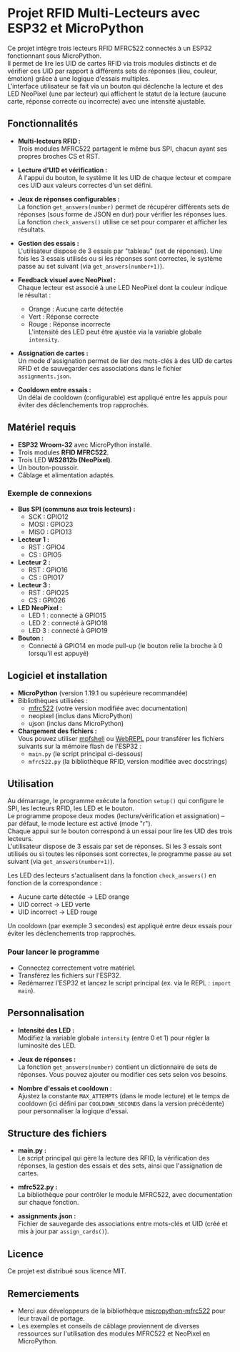 # Projet RFID Multi-Lecteurs avec ESP32 et MicroPython

Ce projet intègre trois lecteurs RFID MFRC522 connectés à un ESP32 fonctionnant sous MicroPython.  
Il permet de lire les UID de cartes RFID via trois modules distincts et de vérifier ces UID par rapport à différents sets de réponses (lieu, couleur, émotion) grâce à une logique d'essais multiples.  
L'interface utilisateur se fait via un bouton qui déclenche la lecture et des LED NeoPixel (une par lecteur) qui affichent le statut de la lecture (aucune carte, réponse correcte ou incorrecte) avec une intensité ajustable.

## Fonctionnalités

- **Multi-lecteurs RFID :**  
  Trois modules MFRC522 partagent le même bus SPI, chacun ayant ses propres broches CS et RST.

- **Lecture d'UID et vérification :**  
  À l'appui du bouton, le système lit les UID de chaque lecteur et compare ces UID aux valeurs correctes d'un set défini.

- **Jeux de réponses configurables :**  
  La fonction `get_answers(number)` permet de récupérer différents sets de réponses (sous forme de JSON en dur) pour vérifier les réponses lues.  
  La fonction `check_answers()` utilise ce set pour comparer et afficher les résultats.

- **Gestion des essais :**  
  L'utilisateur dispose de 3 essais par "tableau" (set de réponses). Une fois les 3 essais utilisés ou si les réponses sont correctes, le système passe au set suivant (via `get_answers(number+1)`).

- **Feedback visuel avec NeoPixel :**  
  Chaque lecteur est associé à une LED NeoPixel dont la couleur indique le résultat :  
  - Orange : Aucune carte détectée  
  - Vert : Réponse correcte  
  - Rouge : Réponse incorrecte  
  L'intensité des LED peut être ajustée via la variable globale `intensity`.

- **Assignation de cartes :**  
  Un mode d'assignation permet de lier des mots-clés à des UID de cartes RFID et de sauvegarder ces associations dans le fichier `assignments.json`.

- **Cooldown entre essais :**  
  Un délai de cooldown (configurable) est appliqué entre les appuis pour éviter des déclenchements trop rapprochés.

## Matériel requis

- **ESP32 Wroom-32** avec MicroPython installé.
- Trois modules **RFID MFRC522**.
- Trois LED **WS2812b (NeoPixel)**.
- Un bouton-poussoir.
- Câblage et alimentation adaptés.

### Exemple de connexions

- **Bus SPI (communs aux trois lecteurs) :**
  - SCK : GPIO12
  - MOSI : GPIO23
  - MISO : GPIO13
- **Lecteur 1 :**  
  - RST : GPIO4  
  - CS  : GPIO5
- **Lecteur 2 :**  
  - RST : GPIO16  
  - CS  : GPIO17
- **Lecteur 3 :**  
  - RST : GPIO25  
  - CS  : GPIO26
- **LED NeoPixel :**  
  - LED 1 : connecté à GPIO15  
  - LED 2 : connecté à GPIO18  
  - LED 3 : connecté à GPIO19
- **Bouton :**  
  - Connecté à GPIO14 en mode pull-up (le bouton relie la broche à 0 lorsqu'il est appuyé)

## Logiciel et installation

- **MicroPython** (version 1.19.1 ou supérieure recommandée)
- Bibliothèques utilisées :  
  - [mfrc522](https://github.com/cefn/micropython-mfrc522) (votre version modifiée avec documentation)
  - neopixel (inclus dans MicroPython)
  - ujson (inclus dans MicroPython)
- **Chargement des fichiers :**  
  Vous pouvez utiliser [mpfshell](https://github.com/wendlers/mpfshell) ou [WebREPL](https://micropython.org/webrepl/) pour transférer les fichiers suivants sur la mémoire flash de l'ESP32 :
  - `main.py` (le script principal ci-dessous)
  - `mfrc522.py` (la bibliothèque RFID, version modifiée avec docstrings)

## Utilisation

Au démarrage, le programme exécute la fonction `setup()` qui configure le SPI, les lecteurs RFID, les LED et le bouton.  
Le programme propose deux modes (lecture/vérification et assignation) – par défaut, le mode lecture est activé (mode "r").  
Chaque appui sur le bouton correspond à un essai pour lire les UID des trois lecteurs.  
L'utilisateur dispose de 3 essais par set de réponses. Si les 3 essais sont utilisés ou si toutes les réponses sont correctes, le programme passe au set suivant (via `get_answers(number+1)`).

Les LED des lecteurs s'actualisent dans la fonction `check_answers()` en fonction de la correspondance :
- Aucune carte détectée → LED orange
- UID correct → LED verte
- UID incorrect → LED rouge

Un cooldown (par exemple 3 secondes) est appliqué entre deux essais pour éviter les déclenchements trop rapprochés.

### Pour lancer le programme

- Connectez correctement votre matériel.
- Transférez les fichiers sur l'ESP32.
- Redémarrez l'ESP32 et lancez le script principal (ex. via le REPL : `import main`).

## Personnalisation

- **Intensité des LED :**  
  Modifiez la variable globale `intensity` (entre 0 et 1) pour régler la luminosité des LED.
  
- **Jeux de réponses :**  
  La fonction `get_answers(number)` contient un dictionnaire de sets de réponses. Vous pouvez ajouter ou modifier ces sets selon vos besoins.

- **Nombre d'essais et cooldown :**  
  Ajustez la constante `MAX_ATTEMPTS` (dans le mode lecture) et le temps de cooldown (ici défini par `COOLDOWN_SECONDS` dans la version précédente) pour personnaliser la logique d'essai.

## Structure des fichiers

- **main.py :**  
  Le script principal qui gère la lecture des RFID, la vérification des réponses, la gestion des essais et des sets, ainsi que l'assignation de cartes.

- **mfrc522.py :**  
  La bibliothèque pour contrôler le module MFRC522, avec documentation sur chaque fonction.

- **assignments.json :**  
  Fichier de sauvegarde des associations entre mots-clés et UID (créé et mis à jour par `assign_cards()`).

## Licence

Ce projet est distribué sous licence MIT.

## Remerciements

- Merci aux développeurs de la bibliothèque [micropython-mfrc522](https://github.com/cefn/micropython-mfrc522) pour leur travail de portage.
- Les exemples et conseils de câblage proviennent de diverses ressources sur l'utilisation des modules MFRC522 et NeoPixel en MicroPython.